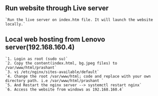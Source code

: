 ## Run website through Live server
    `Run the live server on index.htm file. It will launch the website locally.`

## Local web hosting from Lenovo server(192.168.160.4)
    `1. Login as root (sudo su)`
    `2. Copy the content(index.html, bg.jpeg files) to /var/www/html/prashant`
    `3. vi /etc/nginx/sites-available/default`
    `4. Change the root /var/www/html; code and replace with your own directory path. i.e /var/www/html/prashant `
    `5. And Restart the nginx server --> systemctl restart nginx`
    `6. Access the website from windows as 192.168.160.4`
